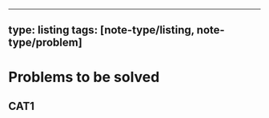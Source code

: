 
---
type: listing
tags: [note-type/listing, note-type/problem]
---

# Problems to be solved

## CAT1






